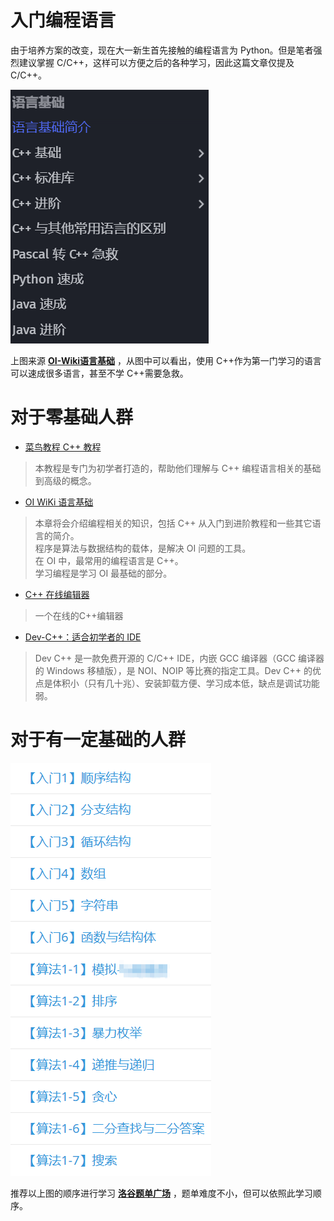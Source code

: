 # 入门编程语言

由于培养方案的改变，现在大一新生首先接触的编程语言为 Python。但是笔者强烈建议掌握 C/C++，这样可以方便之后的各种学习，因此这篇文章仅提及 C/C++。

![OI-Wiki 语言基础目录](Image/image01.png)

上图来源 [**OI-Wiki语言基础**](https://oi-wiki.org/lang/) ，从图中可以看出，使用 C++作为第一门学习的语言可以速成很多语言，甚至不学 C++需要急救。

# 对于零基础人群

* [菜鸟教程 C++ 教程](https://www.runoob.com/cplusplus/cpp-tutorial.html)
> 本教程是专门为初学者打造的，帮助他们理解与 C++ 编程语言相关的基础到高级的概念。

* [OI WiKi 语言基础](https://oi-wiki.org/lang/)
> 本章将会介绍编程相关的知识，包括 C++ 从入门到进阶教程和一些其它语言的简介。\
> 程序是算法与数据结构的载体，是解决 OI 问题的工具。\
> 在 OI 中，最常用的编程语言是 C++。\
> 学习编程是学习 OI 最基础的部分。

* [C++ 在线编辑器](https://www.runoob.com/try/runcode.php?filename=helloworld\&type=cpp)
> 一个在线的C++编辑器

* [Dev-C++：适合初学者的 IDE](https://sourceforge.net/projects/orwelldevcpp/)
> Dev C++ 是一款免费开源的 C/C++ IDE，内嵌 GCC 编译器（GCC 编译器的 Windows 移植版），是 NOI、NOIP 等比赛的指定工具。Dev C++ 的优点是体积小（只有几十兆）、安装卸载方便、学习成本低，缺点是调试功能弱。



# 对于有一定基础的人群

![洛谷题单](Image/image03.png)

推荐以上图的顺序进行学习 [**洛谷题单广场**](https://www.luogu.com.cn/training/list) ，题单难度不小，但可以依照此学习顺序。